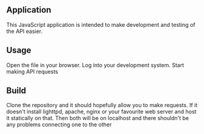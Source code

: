 ## Application ##

This JavaScript application is intended to make development and testing of the
API easier.

## Usage ##

Open the file in your browser. Log into your development system. Start making
API requests

## Build ##

Clone the repository and it should hopefully allow you to make requests.
If it doesn't install lighttpd, apache, nginx or your favourite web server and
host it statically on that. Then both will be on localhost and there shouldn't
be any problems connecting one to the other
